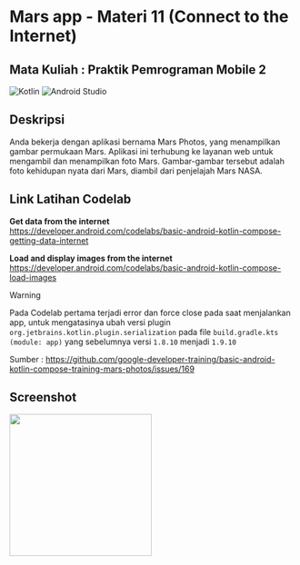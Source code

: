 # Mars app - Materi 11 (Connect to the Internet)

## Mata Kuliah : Praktik Pemrograman Mobile 2

![Kotlin](https://img.shields.io/badge/kotlin-%237F52FF.svg?style=for-the-badge&logo=kotlin&logoColor=white)
![Android Studio](https://img.shields.io/badge/android%20studio-346ac1?style=for-the-badge&logo=android%20studio&logoColor=white)

## Deskripsi

Anda bekerja dengan aplikasi bernama Mars Photos, yang menampilkan gambar permukaan Mars. Aplikasi ini terhubung ke layanan web untuk mengambil dan menampilkan foto Mars. Gambar-gambar tersebut adalah foto kehidupan nyata dari Mars, diambil dari penjelajah Mars NASA. 

## Link Latihan Codelab

**Get data from the internet** <br>
https://developer.android.com/codelabs/basic-android-kotlin-compose-getting-data-internet

**Load and display images from the internet** <br>
https://developer.android.com/codelabs/basic-android-kotlin-compose-load-images

> [!WARNING]
>Pada Codelab pertama terjadi error dan force close pada saat menjalankan app, untuk mengatasinya ubah versi plugin `org.jetbrains.kotlin.plugin.serialization` pada file `build.gradle.kts (module: app)` yang sebelumnya versi `1.8.10` menjadi `1.9.10`
>
>Sumber : https://github.com/google-developer-training/basic-android-kotlin-compose-training-mars-photos/issues/169

## Screenshot
<div style="display: flex; gap: 16px">
    <img src="https://developer.android.com/static/codelabs/basic-android-kotlin-compose-getting-data-internet/img/68f4ff12cc1e2d81_856.png" width="250px" />
</div>
